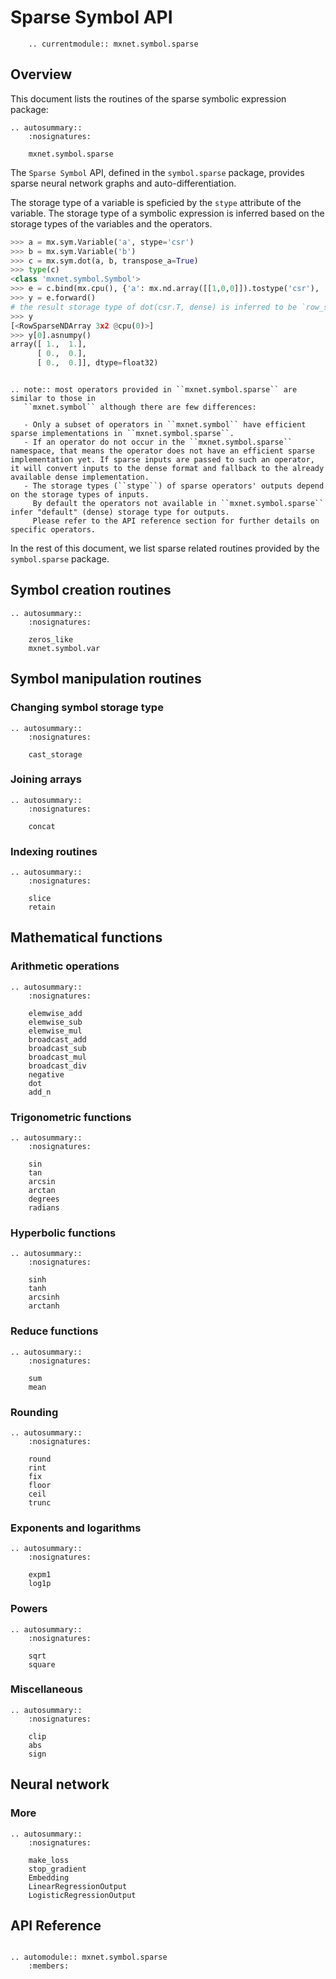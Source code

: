 <!--- Licensed to the Apache Software Foundation (ASF) under one -->
<!--- or more contributor license agreements.  See the NOTICE file -->
<!--- distributed with this work for additional information -->
<!--- regarding copyright ownership.  The ASF licenses this file -->
<!--- to you under the Apache License, Version 2.0 (the -->
<!--- "License"); you may not use this file except in compliance -->
<!--- with the License.  You may obtain a copy of the License at -->

<!---   http://www.apache.org/licenses/LICENSE-2.0 -->

<!--- Unless required by applicable law or agreed to in writing, -->
<!--- software distributed under the License is distributed on an -->
<!--- "AS IS" BASIS, WITHOUT WARRANTIES OR CONDITIONS OF ANY -->
<!--- KIND, either express or implied.  See the License for the -->
<!--- specific language governing permissions and limitations -->
<!--- under the License. -->

# Sparse Symbol API

```eval_rst
    .. currentmodule:: mxnet.symbol.sparse
```

## Overview

This document lists the routines of the sparse symbolic expression package:

```eval_rst
.. autosummary::
    :nosignatures:

    mxnet.symbol.sparse
```

The `Sparse Symbol` API, defined in the `symbol.sparse` package, provides
sparse neural network graphs and auto-differentiation.

The storage type of a variable is speficied by the `stype` attribute of the variable.
The storage type of a symbolic expression is inferred based on the storage types of the variables and the operators.

```python
>>> a = mx.sym.Variable('a', stype='csr')
>>> b = mx.sym.Variable('b')
>>> c = mx.sym.dot(a, b, transpose_a=True)
>>> type(c)
<class 'mxnet.symbol.Symbol'>
>>> e = c.bind(mx.cpu(), {'a': mx.nd.array([[1,0,0]]).tostype('csr'), 'b':mx.nd.ones((1,2))})
>>> y = e.forward()
# the result storage type of dot(csr.T, dense) is inferred to be `row_sparse`
>>> y
[<RowSparseNDArray 3x2 @cpu(0)>]
>>> y[0].asnumpy()
array([ 1.,  1.],
      [ 0.,  0.],
      [ 0.,  0.]], dtype=float32)
```

```eval_rst

.. note:: most operators provided in ``mxnet.symbol.sparse`` are similar to those in
   ``mxnet.symbol`` although there are few differences:

   - Only a subset of operators in ``mxnet.symbol`` have efficient sparse implementations in ``mxnet.symbol.sparse``.
   - If an operator do not occur in the ``mxnet.symbol.sparse`` namespace, that means the operator does not have an efficient sparse implementation yet. If sparse inputs are passed to such an operator, it will convert inputs to the dense format and fallback to the already available dense implementation.
   - The storage types (``stype``) of sparse operators' outputs depend on the storage types of inputs.
     By default the operators not available in ``mxnet.symbol.sparse`` infer "default" (dense) storage type for outputs.
     Please refer to the API reference section for further details on specific operators.

```

In the rest of this document, we list sparse related routines provided by the
`symbol.sparse` package.

## Symbol creation routines

```eval_rst
.. autosummary::
    :nosignatures:

    zeros_like
    mxnet.symbol.var
```

## Symbol manipulation routines

### Changing symbol storage type

```eval_rst
.. autosummary::
    :nosignatures:

    cast_storage
```

### Joining arrays

```eval_rst
.. autosummary::
    :nosignatures:

    concat
```

### Indexing routines

```eval_rst
.. autosummary::
    :nosignatures:

    slice
    retain
```

## Mathematical functions

### Arithmetic operations

```eval_rst
.. autosummary::
    :nosignatures:

    elemwise_add
    elemwise_sub
    elemwise_mul
    broadcast_add
    broadcast_sub
    broadcast_mul
    broadcast_div
    negative
    dot
    add_n
```

### Trigonometric functions

```eval_rst
.. autosummary::
    :nosignatures:

    sin
    tan
    arcsin
    arctan
    degrees
    radians
```

### Hyperbolic functions

```eval_rst
.. autosummary::
    :nosignatures:

    sinh
    tanh
    arcsinh
    arctanh
```

### Reduce functions

```eval_rst
.. autosummary::
    :nosignatures:

    sum
    mean
```

### Rounding

```eval_rst
.. autosummary::
    :nosignatures:

    round
    rint
    fix
    floor
    ceil
    trunc
```

### Exponents and logarithms

```eval_rst
.. autosummary::
    :nosignatures:

    expm1
    log1p
```

### Powers

```eval_rst
.. autosummary::
    :nosignatures:

    sqrt
    square
```

### Miscellaneous

```eval_rst
.. autosummary::
    :nosignatures:

    clip
    abs
    sign
```

## Neural network

### More

```eval_rst
.. autosummary::
    :nosignatures:

    make_loss
    stop_gradient
    Embedding
    LinearRegressionOutput
    LogisticRegressionOutput
```

## API Reference

<script type="text/javascript" src='../../../_static/js/auto_module_index.js'></script>

```eval_rst

.. automodule:: mxnet.symbol.sparse
    :members:

```

<script>auto_index("api-reference");</script>
